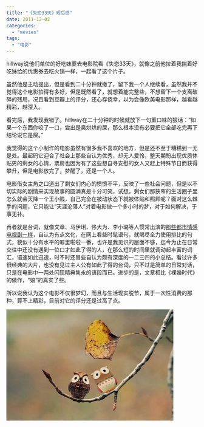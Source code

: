 ```yaml
---
title: "《失恋33天》观后感"
date: 2011-12-02
categories: 
  - "movies"
tags: 
  - "电影"
---
```


hillway说他们单位的好吃妹要去电影院看《失恋33天》，就像之前他拉着我揣着好吃妹给的优惠券去吃火锅一样，一起看了这个片子。

虽然他是主动提出，但是看到二十分钟就撤了，留下我一个人继续看，虽然我并不觉得这个电影拍得有多好，但是既然看了，就想着能完整些，不想留下一个支离破碎的残局，况且看到豆瓣上的评分，还心存侥幸，以为会像欧美电影那样，越看越精彩，越深入。

看完后，我发现我错了。hillway在二十分钟的时候就放下一句重口味的狠话：“如果一个东西你咬了一口，尝出是臭烘烘的屎，那么根本没有必要把它全部吃完再下结论说它是屎。”

我觉得的这个小制作的电影虽然有很多我不喜欢的地方，但是还不至于糟糕到一无是处。最起码它迎合了社会上那些自认为优秀，却无人爱怜，整天期盼出现优质体贴男的剩女的心情，票房也因为有了这些想自寻安慰的女人又赶上特殊节日而获得攀升，但是电影放完了，梦醒了，还是一个人。

电影借女主角之口道出了剩女们内心的愤愤不平，反映了一些社会问题，但是以不切实际的剧情来实现故事的圆满真是十分可笑，试想，剩女们那狭窄的生活圈子里怎么就会天降一个王小贱，自己完全在被动状态下就被体贴和照顾呢？面对这么棘手的问题，它只能让“天涯沦落人”对着电影做一个多小时的梦，对于如何解决，于事无补。

再者就是台词，就像文章、马伊琍、佟大为、李小璐等人惯常出演的[那些都市情感电视剧一样](http://www.jfsay.com/archives/188.html "站在观众前面")，自认为有点文化，在网上看些时髦语句，就竭尽全力使用排比的句式，貌似十分有水平的噼里啪啦一番，也许是我见识的层面不够，迄今为止在日常交往中还没有遇到一位口才如此了得的人，在那么短的时间里就调动起丰富的词汇，语速如此迅速，时不时还冒些自认为颇有深度的一二三四的小总结。看过许多很经典的大片，也没有见过主人公有如此了得的台词，只不过是简单的日常对话，只是在电影中一两处闪现精典隽永的语段而已。进步的是，文章相比《裸婚时代》的做作，“娘”的真实了些。

所以说我认为这个电影不仅很梦幻，而且与生活现实脱节，属于一次性消费的那种，算不上精彩，目前对它的评分还是过高了点。

![62231101jw1dlhsf5m9d8j](images/6190906000_8c72082077_z.jpg)
